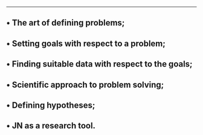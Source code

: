 -----------------------------------------------------------------
• The art of defining problems;
-----------------------------------------------------------------
• Setting goals with respect to а problem;
-----------------------------------------------------------------
• Finding suitable data with respect to the goals;
-----------------------------------------------------------------
• Scientific approach to problem solving;
-----------------------------------------------------------------
• Defining hypotheses;
-----------------------------------------------------------------
• JN as a research tool.
-----------------------------------------------------------------

